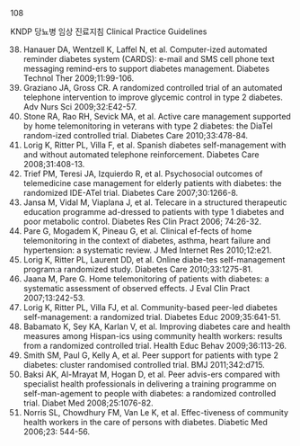 108

KNDP 당뇨병 임상 진료지침 Clinical Practice Guidelines

38. Hanauer DA, Wentzell K, Laffel N, et al. Computer-ized automated reminder diabetes system (CARDS): e-mail and SMS cell phone text messaging remind-ers to support diabetes management. Diabetes Technol Ther 2009;11:99-106.
39. Graziano JA, Gross CR. A randomized controlled trial of an automated telephone intervention to improve glycemic control in type 2 diabetes. Adv Nurs Sci 2009;32:E42-57.
40. Stone RA, Rao RH, Sevick MA, et al. Active care management supported by home telemonitoring in veterans with type 2 diabetes: the DiaTel random-ized controlled trial. Diabetes Care 2010;33:478-84.
41. Lorig K, Ritter PL, Villa F, et al. Spanish diabetes self-management with and without automated telephone reinforcement. Diabetes Care 2008;31:408-13.
42. Trief PM, Teresi JA, Izquierdo R, et al. Psychosocial outcomes of telemedicine case management for elderly patients with diabetes: the randomized IDE-ATel trial. Diabetes Care 2007;30:1266-8.
43. Jansa M, Vidal M, Viaplana J, et al. Telecare in a structured therapeutic education programme ad-dressed to patients with type 1 diabetes and poor metabolic control. Diabetes Res Clin Pract 2006; 74:26-32.
44. Pare G, Mogadem K, Pineau G, et al. Clinical ef-fects of home telemonitoring in the context of diabetes, asthma, heart failure and hypertension: a systematic review. J Med Internet Res 2010;12:e21.
45. Lorig K, Ritter PL, Laurent DD, et al. Online diabe-tes self-management program:a randomized study. Diabetes Care 2010;33:1275-81.
46. Jaana M, Pare G. Home telemonitoring of patients with diabetes: a systematic assessment of observed effects. J Eval Clin Pract 2007;13:242-53.
47. Lorig K, Ritter PL, Villa FJ, et al. Community-based peer-led diabetes self-management: a randomized trial. Diabetes Educ 2009;35:641-51.
48. Babamato K, Sey KA, Karlan V, et al. Improving diabetes care and health measures among Hispan-ics using community health workers: results from a randomized controlled trial. Health Educ Behav 2009;36:113-26.
49. Smith SM, Paul G, Kelly A, et al. Peer support for patients with type 2 diabetes: cluster randomised controlled trial. BMJ 2011;342:d715.
50. Baksi AK, Al-Mrayat M, Hogan D, et al. Peer advis-ers compared with specialist health professionals in delivering a training programme on self-man-agement to people with diabetes: a randomized controlled trial. Diabet Med 2008;25:1076-82.
51. Norris SL, Chowdhury FM, Van Le K, et al. Effec-tiveness of community health workers in the care of persons with diabetes. Diabetic Med 2006;23: 544-56.